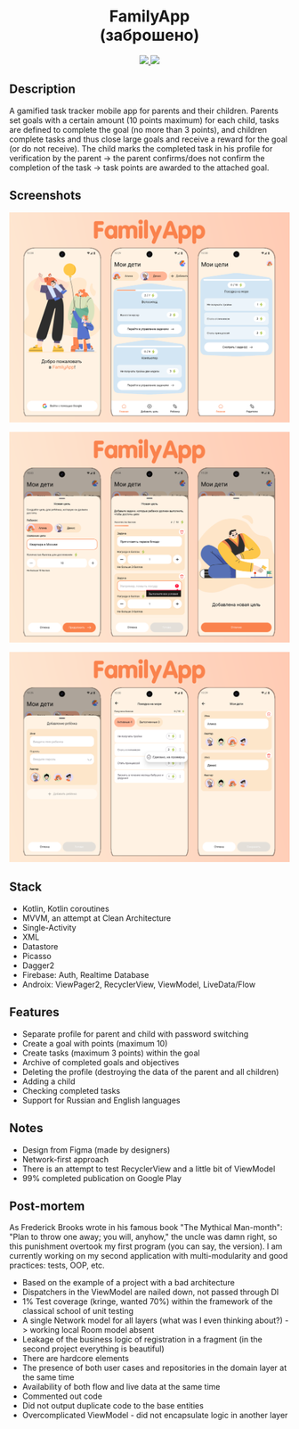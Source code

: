 <h1 align="center">FamilyApp <br /> (заброшено)</h1>
<p align="center">
  <a href="https://github.com/RomaZykov/FamilyApp/blob/main/README.md">
    <img src="https://img.shields.io/badge/lang-en-yellow" />
  </a>
  <a href="https://github.com/RomaZykov/FamilyApp/blob/main/README.ru.md">
    <img src="https://img.shields.io/badge/%D1%8F%D0%B7%D1%8B%D0%BA-%D1%80%D1%83%D1%81%D1%81%D0%BA%D0%B8%D0%B9-orange" />
  </a>
</p>
<p align="center">

## Description

A gamified task tracker mobile app for parents and their children. Parents set
goals with a certain amount (10 points maximum) for each child, tasks are defined to complete
the goal (no more than 3 points), and children complete tasks and thus close large goals and
receive a reward for the goal (or do not receive). The child marks the completed task in his profile for
verification by the parent -> the parent confirms/does not confirm the completion of the task -> task points
are awarded to the attached goal.

## Screenshots
<p align="center">
<img src="https://github.com/RomaZykov/FamilyApp/blob/main/demo/FamilyApp%20demo%201.png">
</p>
<p align="center">
<img src="https://github.com/RomaZykov/FamilyApp/blob/main/demo/FamilyApp%20demo%202.png">
</p>
<p align="center">
<img src="https://github.com/RomaZykov/FamilyApp/blob/main/demo/FamilyApp%20demo%203.png">
</p>

## Stack

- Kotlin, Kotlin coroutines
- MVVM, an attempt at Clean Architecture
- Single-Activity
- XML
- Datastore
- Picasso
- Dagger2
- Firebase: Auth, Realtime Database
- Androix: ViewPager2, RecyclerView, ViewModel, LiveData/Flow

## Features

- Separate profile for parent and child with password switching
- Create a goal with points (maximum 10)
- Create tasks (maximum 3 points) within the goal
- Archive of completed goals and objectives
- Deleting the profile (destroying the data of the parent and all children)
- Adding a child
- Checking completed tasks
- Support for Russian and English languages

## Notes

- Design from Figma (made by designers)
- Network-first approach
- There is an attempt to test RecyclerView and a little bit of ViewModel
- 99% completed publication on Google Play

## Post-mortem

As Frederick Brooks wrote in his famous book "The Mythical Man-month": "Plan to throw one away; you will, anyhow," the uncle was damn right, so this punishment overtook my first program (you can say,
the version). I am currently working on my second application with multi-modularity and good practices:
tests, OOP, etc.

- Based on the example of a project with a bad architecture
- Dispatchers in the ViewModel are nailed down, not passed through DI
- 1% Test coverage (kringe, wanted 70%) within the framework of the classical school of unit testing
- A single Network model for all layers (what was I even thinking about?) -> working local Room model
  absent
- Leakage of the business logic of registration in a fragment (in the second project everything is beautiful)
- There are hardcore elements
- The presence of both user cases and repositories in the domain layer at the same time
- Availability of both flow and live data at the same time
- Commented out code
- Did not output duplicate code to the base entities
- Overcomplicated ViewModel - did not encapsulate logic in another layer
